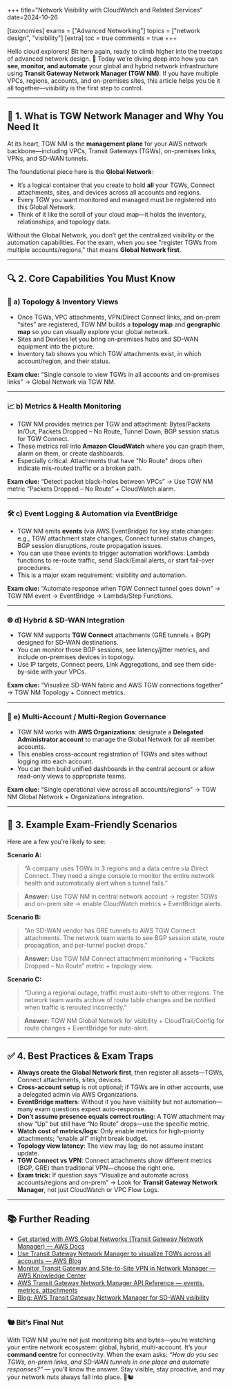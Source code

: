 +++
title="Network Visibility with CloudWatch and Related Services"
date=2024-10-26

[taxonomies]
exams = ["Advanced Networking"]
topics = ["network design", "visibility"]
[extra]
toc = true
comments = true
+++

Hello cloud explorers! Bit here again, ready to climb higher into the treetops of advanced network design. 🌲
Today we’re diving deep into how you can **see, monitor, and automate** your global and hybrid network infrastructure using **Transit Gateway Network Manager (TGW NM)**. If you have multiple VPCs, regions, accounts, and on-premises sites, this article helps you tie it all together—visibility is the first step to control.

<!--more-->

---

## 🚀 1. What is TGW Network Manager and Why You Need It

At its heart, TGW NM is the **management plane** for your AWS network backbone—including VPCs, Transit Gateways (TGWs), on-premises links, VPNs, and SD-WAN tunnels.

The foundational piece here is the **Global Network**:

* It’s a logical container that you create to hold **all** your TGWs, Connect attachments, sites, and devices across all accounts and regions.
* Every TGW you want monitored and managed must be registered into this Global Network.
* Think of it like the scroll of your cloud map—it holds the inventory, relationships, and topology data.

Without the Global Network, you don’t get the centralized visibility or the automation capabilities. For the exam, when you see "register TGWs from multiple accounts/regions," that means **Global Network first**.

---

## 🔍 2. Core Capabilities You Must Know

### 🧭 a) Topology & Inventory Views

* Once TGWs, VPC attachments, VPN/Direct Connect links, and on-prem “sites” are registered, TGW NM builds a **topology map** and **geographic map** so you can visually explore your global network.
* Sites and Devices let you bring on-premises hubs and SD-WAN equipment into the picture.
* Inventory tab shows you which TGW attachments exist, in which account/region, and their status.

**Exam clue:** “Single console to view TGWs in all accounts and on-premises links” → Global Network via TGW NM.

---

### 📈 b) Metrics & Health Monitoring

* TGW NM provides metrics per TGW and attachment: Bytes/Packets In/Out, Packets Dropped – No Route, Tunnel Down, BGP session status for TGW Connect.
* These metrics roll into **Amazon CloudWatch** where you can graph them, alarm on them, or create dashboards.
* Especially critical: Attachments that have "No Route" drops often indicate mis-routed traffic or a broken path.

**Exam clue:** “Detect packet black-holes between VPCs” → Use TGW NM metric “Packets Dropped – No Route” + CloudWatch alarm.

---

### 🛠️ c) Event Logging & Automation via EventBridge

* TGW NM emits **events** (via AWS EventBridge) for key state changes: e.g., TGW attachment state changes, Connect tunnel status changes, BGP session disruptions, route propagation issues.
* You can use these events to trigger automation workflows: Lambda functions to re-route traffic, send Slack/Email alerts, or start fail-over procedures.
* This is a major exam requirement: visibility *and* automation.

**Exam clue:** “Automate response when TGW Connect tunnel goes down” → TGW NM event → EventBridge → Lambda/Step Functions.

---

### 🌐 d) Hybrid & SD-WAN Integration

* TGW NM supports **TGW Connect** attachments (GRE tunnels + BGP) designed for SD-WAN destinations.
* You can monitor those BGP sessions, see latency/jitter metrics, and include on-premises devices in topology.
* Use IP targets, Connect peers, Link Aggregations, and see them side-by-side with your VPCs.

**Exam clue:** “Visualize SD-WAN fabric and AWS TGW connections together” → TGW NM Topology + Connect metrics.

---

### 🤝 e) Multi-Account / Multi-Region Governance

* TGW NM works with **AWS Organizations**: designate a **Delegated Administrator account** to manage the Global Network for all member accounts.
* This enables cross-account registration of TGWs and sites without logging into each account.
* You can then build unified dashboards in the central account or allow read-only views to appropriate teams.

**Exam clue:** “Single operational view across all accounts/regions” → TGW NM Global Network + Organizations integration.

---

## 🧩 3. Example Exam-Friendly Scenarios

Here are a few you’re likely to see:

**Scenario A:**

> “A company uses TGWs in 3 regions and a data centre via Direct Connect. They need a single console to monitor the entire network health and automatically alert when a tunnel fails.”

> **Answer:** Use TGW NM in central network account → register TGWs and on-prem site → enable CloudWatch metrics + EventBridge alerts.

**Scenario B:**

> “An SD-WAN vendor has GRE tunnels to AWS TGW Connect attachments. The network team wants to see BGP session state, route propagation, and per-tunnel packet drops.”

> **Answer:** Use TGW NM Connect attachment monitoring + “Packets Dropped – No Route” metric + topology view.

**Scenario C:**

> “During a regional outage, traffic must auto-shift to other regions. The network team wants archive of route table changes and be notified when traffic is rerouted incorrectly.”

> **Answer:** TGW NM Global Network for visibility + CloudTrail/Config for route changes + EventBridge for auto-alert.

---

## ✅ 4. Best Practices & Exam Traps

* **Always create the Global Network first**, then register all assets—TGWs, Connect attachments, sites, devices.
* **Cross-account setup** is not optional; if TGWs are in other accounts, use a delegated admin via AWS Organizations.
* **EventBridge matters**: Without it you have visibility but not automation—many exam questions expect auto-response.
* **Don’t assume presence equals correct routing**: A TGW attachment may show “Up” but still have “No Route” drops—use the specific metric.
* **Watch cost of metrics/logs**: Only enable metrics for high-priority attachments; “enable all” might break budget.
* **Topology view latency**: The view may lag; do not assume instant update.
* **TGW Connect vs VPN**: Connect attachments show different metrics (BGP, GRE) than traditional VPN—choose the right one.
* **Exam trick:** If question says “Visualize and automate across accounts/regions and on-prem” → Look for **Transit Gateway Network Manager**, not just CloudWatch or VPC Flow Logs.

---

## 📚 Further Reading

* [Get started with AWS Global Networks (Transit Gateway Network Manager) — AWS Docs](https://docs.aws.amazon.com/network-manager/latest/tgwnm/gnw-getting-started.html)
* [Use Transit Gateway Network Manager to visualize TGWs across all accounts — AWS Blog](https://aws.amazon.com/blogs/networking-and-content-delivery/how-to-use-aws-network-manager-to-visualize-transit-gateways-across-all-accounts-in-the-aws-organization/)
* [Monitor Transit Gateway and Site-to-Site VPN in Network Manager — AWS Knowledge Center](https://repost.aws/knowledge-center/network-manager-monitor-transit-gateway)
* [AWS Transit Gateway Network Manager API Reference — events, metrics, attachments](https://docs.aws.amazon.com/network-manager/latest/tgwnm/reference.html)
* [Blog: AWS Transit Gateway Network Manager for SD-WAN visibility](https://netcraftsmen.com/aws-transit-gateway-network-manager/?utm_source=chatgpt.com)

---

### 🐿️ Bit’s Final Nut

With TGW NM you’re not just monitoring bits and bytes—you’re watching your entire network ecosystem: global, hybrid, multi-account. It’s your **command centre** for connectivity. When the exam asks: *“How do you see TGWs, on-prem links, and SD-WAN tunnels in one place and automate responses?”* — you’ll know the answer. Stay visible, stay proactive, and may your network nuts always fall into place. 🌰🐿️
